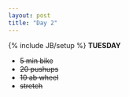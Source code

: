 ```yaml
---
layout: post
title: "Day 2"
---
```

{% include JB/setup %}
**TUESDAY**  

- ~~5 min bike~~
- ~~20 pushups~~
- ~~10 ab wheel~~
- ~~stretch~~
